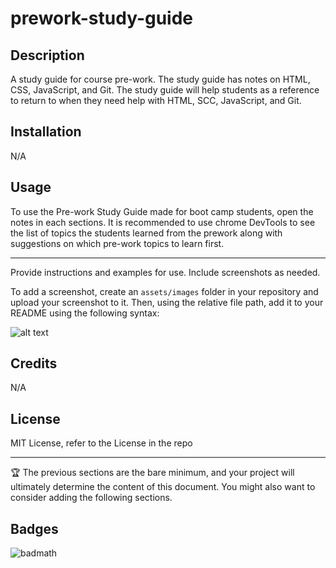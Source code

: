# prework-study-guide

## Description
A study guide for course pre-work. The study guide has notes on HTML, CSS, JavaScript, and Git. The study guide will help students as a reference to return to when they need help with HTML, SCC, JavaScript, and Git.


## Installation
N/A


## Usage
To use the Pre-work Study Guide made for boot camp students, open the notes in each sections. It is recommended to use chrome DevTools to see the list of topics the students learned from the prework along with suggestions on which pre-work topics to learn first. 
*********
Provide instructions and examples for use. Include screenshots as needed.

To add a screenshot, create an `assets/images` folder in your repository and upload your screenshot to it. Then, using the relative file path, add it to your README using the following syntax:

![alt text](assets/images/screenshot.png)

## Credits
N/A


## License
MIT License, refer to the License in the repo


---

🏆 The previous sections are the bare minimum, and your project will ultimately determine the content of this document. You might also want to consider adding the following sections.

## Badges
![badmath](https://img.shields.io/badge/-hoanganhnn-blue)

